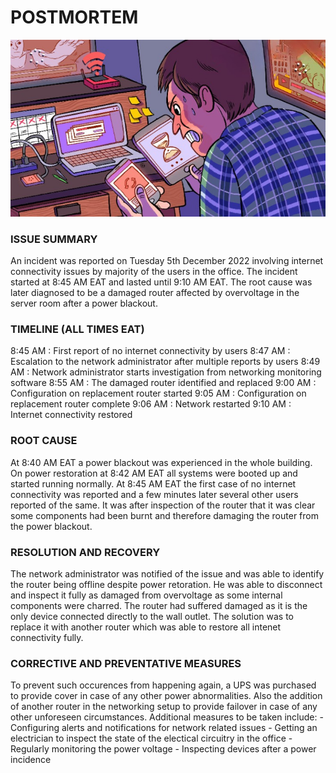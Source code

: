 # POSTMORTEM

![](./no_internet.jpg)
### ISSUE SUMMARY
An incident was reported on Tuesday 5th December 2022 involving internet connectivity issues by majority of the users in the office. The incident started at 8:45 AM EAT and lasted until 9:10 AM EAT. The root cause was later diagnosed to be a damaged router affected by overvoltage in the server room after a power blackout.

### TIMELINE (ALL TIMES EAT)
8:45 AM : First report of no internet connectivity by users
8:47 AM : Escalation to the network administrator after multiple reports by users
8:49 AM : Network administrator starts investigation from networking monitoring software
8:55 AM : The damaged router identified and replaced
9:00 AM : Configuration on replacement router started
9:05 AM : Configuration on replacement router complete
9:06 AM : Network restarted
9:10 AM : Internet connectivity restored

### ROOT CAUSE
At 8:40 AM EAT a power blackout was experienced in the whole building. On power restoration at 8:42 AM EAT all systems were booted up and started running normally. At 8:45 AM EAT the first case of no internet connectivity was reported and a few minutes later several other users reported of the same. It was after inspection of the router that it was clear some components had been burnt and therefore damaging the router from the power blackout.

### RESOLUTION AND RECOVERY
The network administrator was notified of the issue and was able to identify the router being offline despite power retoration. He was able to disconnect and inspect it fully as damaged from overvoltage as some internal components were charred. The router had suffered damaged as it is the only device connected directly to the wall outlet. The solution was to replace it with another router which was able to restore all intenet connectivity fully.

### CORRECTIVE AND PREVENTATIVE MEASURES
To prevent such occurences from happening again, a UPS was purchased to provide cover in case of any other power abnormalities. Also the addition of another router in the networking setup to provide failover in case of any other unforeseen circumstances.
Additional measures to be taken include:
    - Configuring alerts and notifications for network related issues
    - Getting an electrician to inspect the state of the electical circuitry in the office
    - Regularly monitoring the power voltage
    - Inspecting devices after a power incidence
